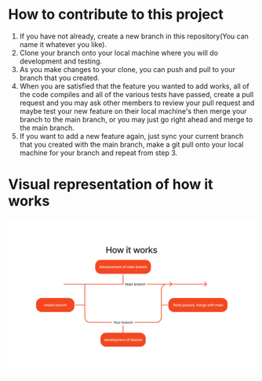 # How to contribute to this project

1. If you have not already, create a new branch in this repository(You can name it whatever you like).
2. Clone your branch onto your local machine where you will do development and testing.
3. As you make changes to your clone, you can push and pull to your branch that you created.
4. When you are satisfied that the feature you wanted to add works, all of the code compiles and all of the various tests have passed, create a pull request and you may ask other members to review your pull request and maybe test your new feature on their local machine's then merge your branch to the main branch, or you may just go right ahead and merge to the main branch.
5. If you want to add a new feature again, just sync your current branch that you created with the main branch, make a git pull onto your local machine for your branch and repeat from step 3.

# Visual representation of how it works

![contributing](images/contributing.png "contributing")
